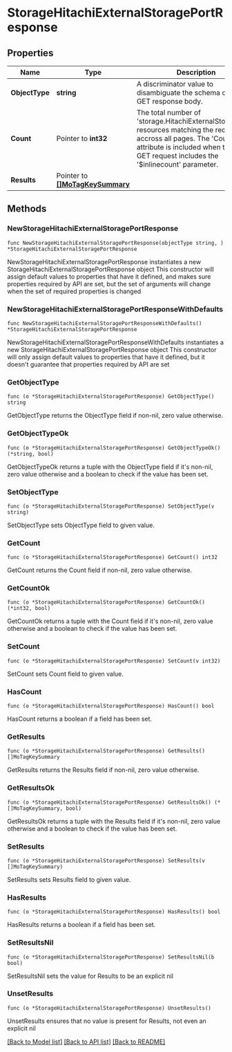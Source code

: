 # StorageHitachiExternalStoragePortResponse

## Properties

Name | Type | Description | Notes
------------ | ------------- | ------------- | -------------
**ObjectType** | **string** | A discriminator value to disambiguate the schema of a HTTP GET response body. | 
**Count** | Pointer to **int32** | The total number of &#39;storage.HitachiExternalStoragePort&#39; resources matching the request, accross all pages. The &#39;Count&#39; attribute is included when the HTTP GET request includes the &#39;$inlinecount&#39; parameter. | [optional] 
**Results** | Pointer to [**[]MoTagKeySummary**](MoTagKeySummary.md) |  | [optional] 

## Methods

### NewStorageHitachiExternalStoragePortResponse

`func NewStorageHitachiExternalStoragePortResponse(objectType string, ) *StorageHitachiExternalStoragePortResponse`

NewStorageHitachiExternalStoragePortResponse instantiates a new StorageHitachiExternalStoragePortResponse object
This constructor will assign default values to properties that have it defined,
and makes sure properties required by API are set, but the set of arguments
will change when the set of required properties is changed

### NewStorageHitachiExternalStoragePortResponseWithDefaults

`func NewStorageHitachiExternalStoragePortResponseWithDefaults() *StorageHitachiExternalStoragePortResponse`

NewStorageHitachiExternalStoragePortResponseWithDefaults instantiates a new StorageHitachiExternalStoragePortResponse object
This constructor will only assign default values to properties that have it defined,
but it doesn't guarantee that properties required by API are set

### GetObjectType

`func (o *StorageHitachiExternalStoragePortResponse) GetObjectType() string`

GetObjectType returns the ObjectType field if non-nil, zero value otherwise.

### GetObjectTypeOk

`func (o *StorageHitachiExternalStoragePortResponse) GetObjectTypeOk() (*string, bool)`

GetObjectTypeOk returns a tuple with the ObjectType field if it's non-nil, zero value otherwise
and a boolean to check if the value has been set.

### SetObjectType

`func (o *StorageHitachiExternalStoragePortResponse) SetObjectType(v string)`

SetObjectType sets ObjectType field to given value.


### GetCount

`func (o *StorageHitachiExternalStoragePortResponse) GetCount() int32`

GetCount returns the Count field if non-nil, zero value otherwise.

### GetCountOk

`func (o *StorageHitachiExternalStoragePortResponse) GetCountOk() (*int32, bool)`

GetCountOk returns a tuple with the Count field if it's non-nil, zero value otherwise
and a boolean to check if the value has been set.

### SetCount

`func (o *StorageHitachiExternalStoragePortResponse) SetCount(v int32)`

SetCount sets Count field to given value.

### HasCount

`func (o *StorageHitachiExternalStoragePortResponse) HasCount() bool`

HasCount returns a boolean if a field has been set.

### GetResults

`func (o *StorageHitachiExternalStoragePortResponse) GetResults() []MoTagKeySummary`

GetResults returns the Results field if non-nil, zero value otherwise.

### GetResultsOk

`func (o *StorageHitachiExternalStoragePortResponse) GetResultsOk() (*[]MoTagKeySummary, bool)`

GetResultsOk returns a tuple with the Results field if it's non-nil, zero value otherwise
and a boolean to check if the value has been set.

### SetResults

`func (o *StorageHitachiExternalStoragePortResponse) SetResults(v []MoTagKeySummary)`

SetResults sets Results field to given value.

### HasResults

`func (o *StorageHitachiExternalStoragePortResponse) HasResults() bool`

HasResults returns a boolean if a field has been set.

### SetResultsNil

`func (o *StorageHitachiExternalStoragePortResponse) SetResultsNil(b bool)`

 SetResultsNil sets the value for Results to be an explicit nil

### UnsetResults
`func (o *StorageHitachiExternalStoragePortResponse) UnsetResults()`

UnsetResults ensures that no value is present for Results, not even an explicit nil

[[Back to Model list]](../README.md#documentation-for-models) [[Back to API list]](../README.md#documentation-for-api-endpoints) [[Back to README]](../README.md)


